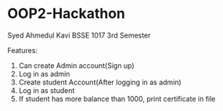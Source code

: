 # OOP2-Hackathon

Syed Ahmedul Kavi
BSSE 1017
3rd Semester

Features:
1. Can create Admin account(Sign up)
2. Log in as admin
3. Create student Account(After logging in as admin)
4. Log in as student
5. If student has more balance than 1000, print certificate in file
